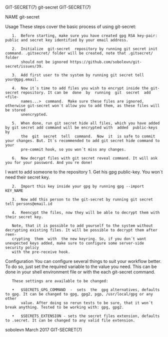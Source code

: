 GIT-SECRET(7)                                                       git-secret                                                       GIT-SECRET(7)

NAME
       git-secret

Usage
       These steps cover the basic process of using git-secret:

       1.  Before starting, make sure you have created gpg RSA key-pair: public and secret key identified by your email address.

       2.  Initialize  git-secret  repository by running git secret init command. .gitsecret/ folder will be created, note that .gitsecret/ folder
           should not be ignored https://github.com/sobolevn/git-secret/issues/39.

       3.  Add first user to the system by running git secret tell your@gpg.email.

       4.  Now it´s time to add files you wish to encrypt inside the git-secret repository. It can be  done  by  running  git  secret  add  <file‐
           names...>  command.  Make sure these files are ignored, otherwise git-secret won´t allow you to add them, as these files will be stored
           unencrypted.

       5.  When done, run git secret hide all files, which you have added by git secret add command will be encrypted with  added  public-keys  by
           the  git  secret  tell  command.  Now  it  is safe to commit your changes. But. It´s recommended to add git secret hide command to your
           pre-commit hook, so you won´t miss any changes.

       6.  Now decrypt files with git secret reveal command. It will ask you for your password. And you´re done!

   I want to add someone to the repository
       1.  Get his gpg public-key. You won´t need their secret key.

       2.  Import this key inside your gpg by running gpg --import KEY_NAME

       3.  Now add this person to the git-secret by running git secret tell persons@email.id

       4.  Reencypt the files, now they will be able to decrypt them with their secret key.

       Note, that it is possible to add yourself to the system without decrypting existing files. It will be possible to decrypt them after  reen‐
       crypting  them  with  the new keyring. So, if you don´t want unexpected keys added, make sure to configure some server-side security policy
       with the pre-receive hook.

Configuration
       You can configure several things to suit your workflow better. To do so, just set the required variable to the value you need. This can  be
       done in your shell environment file or with the each git-secret command.

       These settings are available to be changed:

       •   $SECRETS_GPG_COMMAND  -  sets  the  gpg alternatives, defaults to gpg. It can be changed to gpg, gpg2, pgp, /usr/local/gpg or any other
           value. After doing so rerun tests to be sure, that it won´t break anything. Tested to be working with: gpg, gpg2.

       •   $SECRETS_EXTENSION - sets the secret files extension, defaults to .secret. It can be changed to any valid file extension.

sobolevn                                                            March 2017                                                       GIT-SECRET(7)
